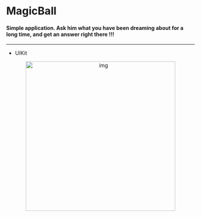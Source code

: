 # MagicBall

#### Simple application. Ask him what you have been dreaming about for a long time, and get an answer right there !!!

---

- UIKit

<div id="header" align="center">

<img src="MagicBallSwift/SupportingFiles/Assets/magicBall2png.png" alt="img" width="400"/>

</div>
